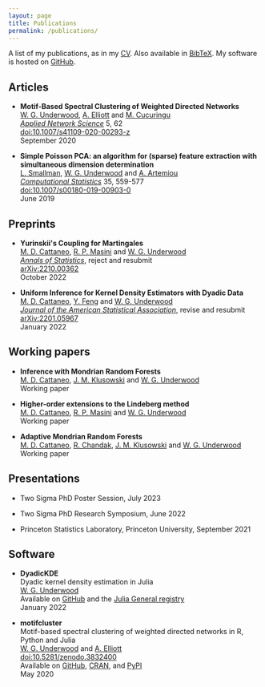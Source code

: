 ```yaml
---
layout: page
title: Publications
permalink: /publications/
---
```


A list of my publications,
as in my
[CV](https://github.com/WGUNDERWOOD/wgu-cv/blob/main/WGUnderwood.pdf).
Also available in
[BibTeX](https://github.com/WGUNDERWOOD/wgu-cv/blob/main/WGUnderwood.bib).
My software is hosted on
[GitHub](https://github.com/WGUNDERWOOD).




## Articles

- **Motif-Based Spectral Clustering of Weighted Directed Networks** <br>
[W. G. Underwood][wgunderwood],
[A. Elliott][aelliott]
and [M. Cucuringu][mcucuringu] <br>
[*Applied Network Science*](https://appliednetsci.springeropen.com/)
5, 62 <br>
[doi:10.1007/s41109-020-00293-z](
https://doi.org/doi:10.1007/s41109-020-00293-z) <br>
September 2020

- **Simple Poisson PCA: an algorithm for (sparse) feature extraction
with simultaneous dimension determination** <br>
[L. Smallman][lsmallman],
[W. G. Underwood][wgunderwood]
and [A. Artemiou][aartemiou] <br>
[*Computational Statistics*](https://link.springer.com/journal/180)
35, 559-577 <br>
[doi:10.1007/s00180-019-00903-0](
https://doi.org/doi:10.1007/s00180-019-00903-0) <br>
June 2019


## Preprints

- **Yurinskii's Coupling for Martingales** <br>
[M. D. Cattaneo][mdcattaneo],
[R. P. Masini][rpmasini]
and [W. G. Underwood][wgunderwood] <br>
[*Annals of Statistics*](https://imstat.org/journals-and-publications/annals-of-statistics/),
reject and resubmit <br>
[arXiv:2210.00362](https://arxiv.org/abs/2210.00362) <br>
October 2022

- **Uniform Inference for Kernel Density Estimators with Dyadic Data** <br>
[M. D. Cattaneo][mdcattaneo],
[Y. Feng][yfeng]
and [W. G. Underwood][wgunderwood] <br>
[*Journal of the American Statistical Association*](https://www.tandfonline.com/toc/uasa20/current),
revise and resubmit <br>
[arXiv:2201.05967](https://arxiv.org/abs/2201.05967) <br>
January 2022


## Working papers

- **Inference with Mondrian Random Forests** <br>
[M. D. Cattaneo][mdcattaneo],
[J. M. Klusowski][jmklusowski]
and [W. G. Underwood][wgunderwood] <br>
Working paper

- **Higher-order extensions to the Lindeberg method** <br>
[M. D. Cattaneo][mdcattaneo],
[R. P. Masini][rpmasini]
and [W. G. Underwood][wgunderwood] <br>
Working paper

- **Adaptive Mondrian Random Forests** <br>
[M. D. Cattaneo][mdcattaneo],
[R. Chandak][rchandak],
[J. M. Klusowski][jmklusowski]
and [W. G. Underwood][wgunderwood] <br>
Working paper


## Presentations

- Two Sigma PhD Poster Session,
July 2023

- Two Sigma PhD Research Symposium,
June 2022

- Princeton Statistics Laboratory, Princeton University,
September 2021


## Software

- **DyadicKDE** <br>
Dyadic kernel density estimation in Julia <br>
[W. G. Underwood][wgunderwood] <br>
Available on
[GitHub](https://github.com/WGUNDERWOOD/DyadicKDE.jl)
and the [Julia General registry](https://juliapackages.com/p/dyadickde) <br>
January 2022 <br>

- **motifcluster** <br>
Motif-based spectral clustering of weighted directed networks
in R, Python and Julia <br>
[W. G. Underwood][wgunderwood]
and [A. Elliott][aelliott] <br>
[doi:10.5281/zenodo.3832400](https://doi.org/10.5281/zenodo.3832400) <br>
Available on
[GitHub](https://github.com/WGUNDERWOOD/motifcluster),
[CRAN](https://cran.r-project.org/web/packages/motifcluster/index.html),
and [PyPI](https://pypi.org/project/motifcluster/) <br>
May 2020 <br>


[wgunderwood]: /

[aartemiou]: https://artemioua.com/
[mcucuringu]: https://scholar.google.com/citations?user=GFvVRzwAAAAJ&hl=en
[mdcattaneo]: https://cattaneo.princeton.edu/
[yfeng]: https://sites.google.com/site/yingjieum/
[aelliott]: https://www.turing.ac.uk/people/researchers/andrew-elliott
[lsmallman]: https://scholar.google.co.uk/citations?user=B1A0KykAAAAJ&hl=en
[rpmasini]: https://masini.princeton.edu/
[jmklusowski]: https://klusowski.princeton.edu/
[rchandak]: https://rajitachandak.github.io/
